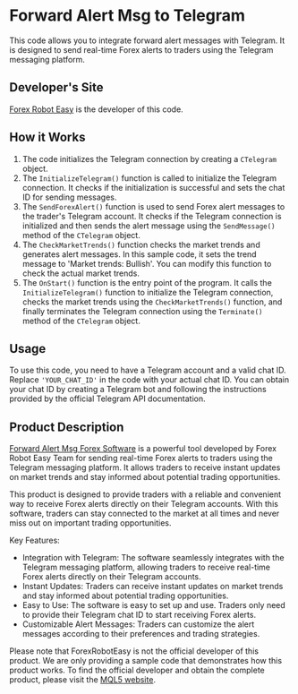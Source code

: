 # Forward Alert Msg to Telegram

This code allows you to integrate forward alert messages with Telegram. It is designed to send real-time Forex alerts to traders using the Telegram messaging platform.

## Developer's Site
[Forex Robot Easy](https://forexroboteasy.com) is the developer of this code.

## How it Works
1. The code initializes the Telegram connection by creating a `CTelegram` object.
2. The `InitializeTelegram()` function is called to initialize the Telegram connection. It checks if the initialization is successful and sets the chat ID for sending messages.
3. The `SendForexAlert()` function is used to send Forex alert messages to the trader's Telegram account. It checks if the Telegram connection is initialized and then sends the alert message using the `SendMessage()` method of the `CTelegram` object.
4. The `CheckMarketTrends()` function checks the market trends and generates alert messages. In this sample code, it sets the trend message to 'Market trends: Bullish'. You can modify this function to check the actual market trends.
5. The `OnStart()` function is the entry point of the program. It calls the `InitializeTelegram()` function to initialize the Telegram connection, checks the market trends using the `CheckMarketTrends()` function, and finally terminates the Telegram connection using the `Terminate()` method of the `CTelegram` object.

## Usage
To use this code, you need to have a Telegram account and a valid chat ID. Replace `'YOUR_CHAT_ID'` in the code with your actual chat ID. You can obtain your chat ID by creating a Telegram bot and following the instructions provided by the official Telegram API documentation.

## Product Description
[Forward Alert Msg Forex Software](https://forexroboteasy.com/forex-robot-review/forward-alert-msg-forex-software-review-on-telegram/) is a powerful tool developed by Forex Robot Easy Team for sending real-time Forex alerts to traders using the Telegram messaging platform. It allows traders to receive instant updates on market trends and stay informed about potential trading opportunities.

This product is designed to provide traders with a reliable and convenient way to receive Forex alerts directly on their Telegram accounts. With this software, traders can stay connected to the market at all times and never miss out on important trading opportunities.

Key Features:
- Integration with Telegram: The software seamlessly integrates with the Telegram messaging platform, allowing traders to receive real-time Forex alerts directly on their Telegram accounts.
- Instant Updates: Traders can receive instant updates on market trends and stay informed about potential trading opportunities.
- Easy to Use: The software is easy to set up and use. Traders only need to provide their Telegram chat ID to start receiving Forex alerts.
- Customizable Alert Messages: Traders can customize the alert messages according to their preferences and trading strategies.

Please note that ForexRobotEasy is not the official developer of this product. We are only providing a sample code that demonstrates how this product works. To find the official developer and obtain the complete product, please visit the [MQL5 website](https://www.mql5.com).

